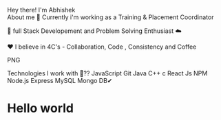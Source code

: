 Hey there! I'm Abhishek        
About me
🔭 Currently i'm working as a Training & Placement Coordinator

🌱 full Stack Developement and Problem Solving Enthusiast ☁️

❤️ I believe in 4C's - Collaboration, Code , Consistency and Coffee

PNG

Technologies I work with 🤔??
JavaScript
Git
Java
C++
c
React Js
NPM
Node.js
Express
MySQL
Mongo DB✔
<h1>Hello world</h1>
